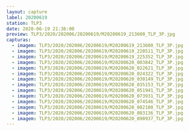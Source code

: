 ```yaml
---
layout: capture
label: 20200619
station: TLP3
date: 2020-06-19 21:36:00
preview: TLP3/2020/202006/20200619/M20200619_213600_TLP_3P.jpg
capturas:
  - imagem: TLP3/2020/202006/20200619/M20200619_213600_TLP_3P.jpg
  - imagem: TLP3/2020/202006/20200619/M20200619_220511_TLP_3P.jpg
  - imagem: TLP3/2020/202006/20200619/M20200619_225352_TLP_3P.jpg
  - imagem: TLP3/2020/202006/20200619/M20200620_003842_TLP_3P.jpg
  - imagem: TLP3/2020/202006/20200619/M20200620_022621_TLP_3P.jpg
  - imagem: TLP3/2020/202006/20200619/M20200620_024322_TLP_3P.jpg
  - imagem: TLP3/2020/202006/20200619/M20200620_030149_TLP_3P.jpg
  - imagem: TLP3/2020/202006/20200619/M20200620_035153_TLP_3P.jpg
  - imagem: TLP3/2020/202006/20200619/M20200620_051941_TLP_3P.jpg
  - imagem: TLP3/2020/202006/20200619/M20200620_073931_TLP_3P.jpg
  - imagem: TLP3/2020/202006/20200619/M20200620_074546_TLP_3P.jpg
  - imagem: TLP3/2020/202006/20200619/M20200620_082108_TLP_3P.jpg
  - imagem: TLP3/2020/202006/20200619/M20200620_083136_TLP_3P.jpg
  - imagem: TLP3/2020/202006/20200619/M20200620_090937_TLP_3P.jpg
---
```

